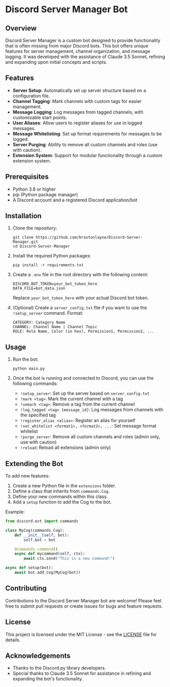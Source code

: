 # Discord Server Manager Bot

## Overview
Discord Server Manager is a custom bot designed to provide functionality that is often missing from major Discord bots. This bot offers unique features for server management, channel organization, and message logging. It was developed with the assistance of Claude 3.5 Sonnet, refining and expanding upon initial concepts and scripts.

## Features
- **Server Setup**: Automatically set up server structure based on a configuration file.
- **Channel Tagging**: Mark channels with custom tags for easier management.
- **Message Logging**: Log messages from tagged channels, with customizable start points.
- **User Aliases**: Allow users to register aliases for use in logged messages.
- **Message Whitelisting**: Set up format requirements for messages to be logged.
- **Server Purging**: Ability to remove all custom channels and roles (use with caution).
- **Extension System**: Support for modular functionality through a custom extension system.

## Prerequisites
- Python 3.8 or higher
- pip (Python package manager)
- A Discord account and a registered Discord application/bot

## Installation

1. Clone the repository:
   ```
   git clone https://github.com/braxtonlayne/Discord-Server-Manager.git
   cd Discord-Server-Manager
   ```

2. Install the required Python packages:
   ```
   pip install -r requirements.txt
   ```

3. Create a `.env` file in the root directory with the following content:
   ```
   DISCORD_BOT_TOKEN=your_bot_token_here
   DATA_FILE=bot_data.json
   ```
   Replace `your_bot_token_here` with your actual Discord bot token.

4. (Optional) Create a `server_config.txt` file if you want to use the `!setup_server` command. Format:
   ```
   CATEGORY: Category Name
   CHANNEL: Channel Name | Channel Topic
   ROLE: Role Name, Color (in hex), Permission1, Permission2, ...
   ```

## Usage

1. Run the bot:
   ```
   python main.py
   ```

2. Once the bot is running and connected to Discord, you can use the following commands:
   - `!setup_server`: Set up the server based on `server_config.txt`
   - `!mark <tag>`: Mark the current channel with a tag
   - `!unmark <tag>`: Remove a tag from the current channel
   - `!log_tagged <tag> [message_id]`: Log messages from channels with the specified tag
   - `!register_alias <alias>`: Register an alias for yourself
   - `!set_whitelist <format1>, <format2>, ...`: Set message format whitelist
   - `!purge_server`: Remove all custom channels and roles (admin only, use with caution)
   - `!reload`: Reload all extensions (admin only)

## Extending the Bot

To add new features:
1. Create a new Python file in the `extensions` folder.
2. Define a class that inherits from `commands.Cog`.
3. Define your new commands within this class.
4. Add a `setup` function to add the Cog to the bot.

Example:
```python
from discord.ext import commands

class MyCog(commands.Cog):
    def __init__(self, bot):
        self.bot = bot

    @commands.command()
    async def mycommand(self, ctx):
        await ctx.send("This is a new command!")

async def setup(bot):
    await bot.add_cog(MyCog(bot))
```

## Contributing
Contributions to the Discord Server Manager bot are welcome! Please feel free to submit pull requests or create issues for bugs and feature requests.

## License
This project is licensed under the MIT License - see the [LICENSE](LICENSE) file for details.

## Acknowledgements
- Thanks to the Discord.py library developers.
- Special thanks to Claude 3.5 Sonnet for assistance in refining and expanding the bot's functionality.
